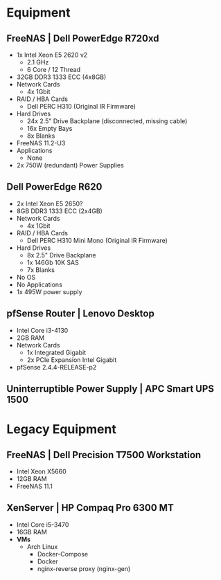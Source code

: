 # Equipment
## FreeNAS | Dell PowerEdge R720xd
- 1x Intel Xeon E5 2620 v2
  - 2.1 GHz
  - 6 Core / 12 Thread
- 32GB DDR3 1333 ECC (4x8GB)
- Network Cards
  - 4x 1Gbit
- RAID / HBA Cards
  - Dell PERC H310 (Original IR Firmware)
- Hard Drives
  - 24x 2.5" Drive Backplane (disconnected, missing cable)
  - 16x Empty Bays
  - 8x Blanks
- FreeNAS 11.2-U3
- Applications
  - None
- 2x 750W (redundant) Power Supplies

## Dell PowerEdge R620
- 2x Intel Xeon E5 2650?
- 8GB DDR3 1333 ECC (2x4GB)
- Network Cards
  - 4x 1Gbit
- RAID / HBA Cards
  - Dell PERC H310 Mini Mono (Original IR Firmware)
- Hard Drives
  - 8x 2.5" Drive Backplane
  - 1x 146Gb 10K SAS
  - 7x Blanks
- No OS
- No Applications
- 1x 495W power supply

## pfSense Router | Lenovo Desktop
- Intel Core i3-4130
- 2GB RAM
- Network Cards
  - 1x Integrated Gigabit
  - 2x PCIe Expansion Intel Gigabit
- pfSense 2.4.4-RELEASE-p2

## Uninterruptible Power Supply | APC Smart UPS 1500


# Legacy Equipment
## FreeNAS  | Dell Precision T7500 Workstation
- Intel Xeon X5660
- 12GB RAM
- FreeNAS 11.1
## XenServer | HP Compaq Pro 6300 MT
- Intel Core i5-3470
- 16GB RAM
- **VMs**
  - Arch Linux
    - Docker-Compose
    - Docker
    - nginx-reverse proxy (nginx-gen)
